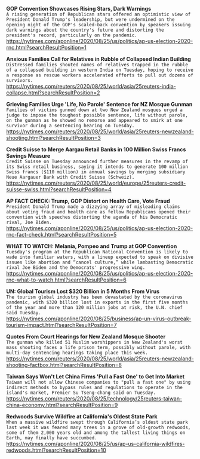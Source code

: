 **GOP Convention Showcases Rising Stars, Dark Warnings**\
`A rising generation of Republican stars offered an optimistic view of President Donald Trump's leadership, but were undermined on the opening night of the GOP's scaled-back convention by speakers issuing dark warnings about the country's future and distorting the president's record, particularly on the pandemic.`\
https://nytimes.com/aponline/2020/08/25/us/politics/ap-us-election-2020-rnc.html?searchResultPosition=1

**Anxious Families Call for Relatives in Rubble of Collapsed Indian Building**\
`Distressed families shouted names of relatives trapped in the rubble of a collapsed building in western India on Tuesday, hoping to receive a response as rescue workers accelerated efforts to pull out dozens of survivors.`\
https://nytimes.com/reuters/2020/08/25/world/asia/25reuters-india-collapse.html?searchResultPosition=2

**Grieving Families Urge 'Life, No Parole' Sentence for NZ Mosque Gunman**\
`Families of victims gunned down at two New Zealand mosques urged a judge to impose the toughest possible sentence, life without parole, on the gunman as he showed no remorse and appeared to smirk at one survivor during a sentencing hearing on Tuesday.`\
https://nytimes.com/reuters/2020/08/25/world/asia/25reuters-newzealand-shooting.html?searchResultPosition=3

**Credit Suisse to Merge Aargau Retail Banks in 100 Million Swiss Francs Savings Measure**\
`Credit Suisse on Tuesday announced further measures in the revamp of its Swiss retail business, saying it intends to generate 100 million Swiss francs ($110 million) in annual savings by merging subsidiary Neue Aargauer Bank with Credit Suisse (Schweiz). `\
https://nytimes.com/reuters/2020/08/25/world/europe/25reuters-credit-suisse-swiss.html?searchResultPosition=4

**AP FACT CHECK: Trump, GOP Distort on Health Care, Vote Fraud**\
`President Donald Trump made a dizzying array of misleading claims about voting fraud and health care as fellow Republicans opened their convention with speeches distorting the agenda of his Democratic rival, Joe Biden.`\
https://nytimes.com/aponline/2020/08/25/us/politics/ap-us-election-2020-rnc-fact-check.html?searchResultPosition=5

**WHAT TO WATCH: Melania, Pompeo and Trump at GOP Convention**\
`Tuesday's program at the Republican National Convention is likely to wade into familiar waters, with a lineup expected to speak on divisive issues like abortion and “cancel culture,” while lambasting Democratic rival Joe Biden and the Democrats' progressive wing.`\
https://nytimes.com/aponline/2020/08/25/us/politics/ap-us-election-2020-rnc-what-to-watch.html?searchResultPosition=6

**UN: Global Tourism Lost $320 Billion in 5 Months From Virus**\
`The tourism global industry has been devastated by the coronavirus pandemic, with $320 billion lost in exports in the first five months of the year and more than 120 million jobs at risk, the U.N. chief said Tuesday.`\
https://nytimes.com/aponline/2020/08/25/business/ap-un-virus-outbreak-tourism-impact.html?searchResultPosition=7

**Quotes From Court Hearings for New Zealand Mosque Shooter**\
`The gunman who killed 51 Muslim worshippers in New Zealand's worst mass shooting faces a life prison term, possibly without parole, with multi-day sentencing hearings taking place this week.`\
https://nytimes.com/reuters/2020/08/25/world/asia/25reuters-newzealand-shooting-factbox.html?searchResultPosition=8

**Taiwan Says Won't Let China Firms 'Pull a Fast One' to Get Into Market**\
`Taiwan will not allow Chinese companies to "pull a fast one" by using indirect methods to bypass rules and regulations to operate in the island's market, Premier Su Tseng-chang said on Tuesday.`\
https://nytimes.com/reuters/2020/08/25/technology/25reuters-taiwan-china-economy.html?searchResultPosition=9

**Redwoods Survive Wildfire at California's Oldest State Park**\
`When a massive wildfire swept through California’s oldest state park last week it was feared many trees in a grove of old-growth redwoods, some of them 2,000 years old and among the tallest living things on Earth, may finally have succumbed. `\
https://nytimes.com/aponline/2020/08/25/us/ap-us-california-wildfires-redwoods.html?searchResultPosition=10

